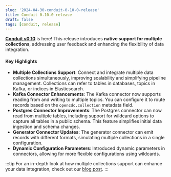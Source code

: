 ```yaml
---
slug: '2024-04-30-conduit-0-10-0-release'
title: Conduit 0.10.0 release
draft: false
tags: [conduit, release]
---
```


[**Conduit v0.10**](https://github.com/ConduitIO/conduit/releases/tag/v0.10.0) is here! This release introduces **native support for multiple collections**, addressing user feedback and enhancing the flexibility of data integration.

<!--truncate-->

#### Key Highlights

- **Multiple Collections Support**: Connect and integrate multiple data collections simultaneously, improving scalability and simplifying pipeline management. Collections can refer to tables in databases, topics in Kafka, or indices in Elasticsearch.
- **Kafka Connector Enhancements**: The Kafka connector now supports reading from and writing to multiple topics. You can configure it to route records based on the `opencdc.collection` metadata field.
- **Postgres Connector Improvements**: The Postgres connector can now read from multiple tables, including support for wildcard options to capture all tables in a public schema. This feature simplifies initial data ingestion and schema changes.
- **Generator Connector Updates**: The generator connector can emit records with different formats, simulating multiple collections in a single configuration.
- **Dynamic Configuration Parameters**: Introduced dynamic parameters in connectors, allowing for more flexible configurations using wildcards.


:::tip
For an in-depth look at how multiple collections support can enhance your data integration, check out our [blog post](https://meroxa.com/blog/conduit-0.10-comes-with-multiple-collections-support/).
:::
